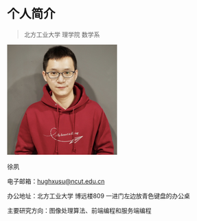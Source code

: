 # 个人简介

> 北方工业大学 理学院 数学系

<img src="_images/pPyVPSS.jpg" style="zoom: 25%;" />

徐夙

电子邮箱：hughxusu@ncut.edu.cn

办公地址：北方工业大学 博远楼809 一进门左边放青色键盘的办公桌

主要研究方向：图像处理算法、前端编程和服务端编程